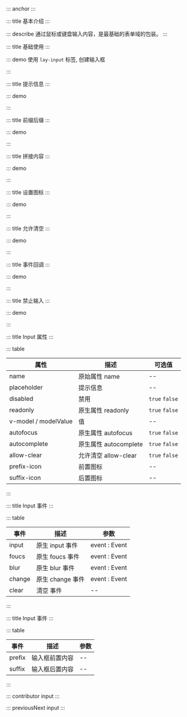 ::: anchor
:::

::: title 基本介绍
:::

::: describe 通过鼠标或键盘输入内容，是最基础的表单域的包装。
:::

::: title 基础使用
:::

::: demo 使用 `lay-input` 标签, 创建输入框

<template>
  <lay-input v-model="data1"></lay-input>
</template>

<script>
import { ref } from 'vue'

export default {
  setup() {

    const data1 = ref(0);

    return {
      data1
    }
  }
}
</script>

:::

::: title 提示信息
:::

::: demo

<template>
  <lay-input placeholder="提示信息"></lay-input>
</template>

<script>
import { ref } from 'vue'

export default {
  setup() {

    return {
    }
  }
}
</script>

:::


::: title 前缀后缀
:::

::: demo

<template>
  <lay-input>
    <template #prefix>0</template>
    <template #suffix>0</template>
  </lay-input>
</template>

<script>
import { ref } from 'vue'

export default {
  setup() {

    return {
    }
  }
}
</script>

:::

::: title 拼接内容
:::

::: demo

<template>
  <lay-input>
    <template #prepend>0</template>
    <template #append>0</template>
  </lay-input>
</template>

<script>
import { ref } from 'vue'

export default {
  setup() {

    return {
    }
  }
}
</script>

:::

::: title 设置图标
:::

::: demo

<template>
  <lay-input prefix-icon="layui-icon-home" suffix-icon="layui-icon-home">
  </lay-input>
</template>

<script>
import { ref } from 'vue'

export default {
  setup() {

    return {
    }
  }
}
</script>

:::

::: title 允许清空
:::

::: demo

<template>
  <lay-input :allow-clear="true" v-model="value1"></lay-input>
</template>

<script>
import { ref } from 'vue'

export default {
  setup() {

    const value1 = ref("内容")

    return {
      value1
    }
  }
}
</script>

:::

::: title 事件回调
:::

::: demo

<template>
  <lay-input v-model="data2" @input="input"></lay-input>
</template>

<script>
import { ref } from 'vue'

export default {
  setup() {

    const data2 = ref("Input 事件");
    const input = function( val ) {
        console.log("当前值:" + val)
    }

    return {
      data2,
      input
    }
  }
}
</script>

:::

::: title 禁止输入
:::

::: demo

<template>
  <lay-input placeholder="禁止输入" :disabled="disabled"></lay-input>
</template>

<script>
import { ref } from 'vue'

export default {
  setup() {

    const disabled = ref(true)

    return {
        disabled
    }
  }
}
</script>

:::

::: title Input 属性
:::

::: table

| 属性                     | 描述                  | 可选值         |
| -----------------------  | -------------------- | -------------- |
| name                     | 原始属性 name         | --             |
| placeholder              | 提示信息              | --             |
| disabled                 | 禁用                  | `true` `false` |
| readonly                 | 原生属性 readonly     | `true` `false` |
| v-model / modelValue     | 值                   | --             |
| autofocus                | 原生属性 autofocus    | `true` `false` |
| autocomplete             | 原生属性 autocomplete | `true` `false` |
| allow-clear              | 允许清空 allow-clear  | `true` `false` |
| prefix-icon              | 前置图标              | --             |
| suffix-icon              | 后置图标              | --             |

:::

::: title Input 事件
:::

::: table

| 事件  | 描述                | 参数             |
| ----- | ------------------- | ----------------|
| input | 原生 input 事件     | event : Event    |
| foucs | 原生 foucs 事件     | event : Event    |
| blur  | 原生 blur 事件      | event : Event    |
| change| 原生 change 事件    | event : Event    |
| clear | 清空 事件           | --               |

:::

::: title Input 事件
:::

::: table

| 事件   | 描述                | 参数             |
| -----  | ------------------- | ----------------|
| prefix | 输入框前置内容     | --    |
| suffix | 输入框后置内容     | --    |

:::

::: contributor input
:::  

::: previousNext input
:::